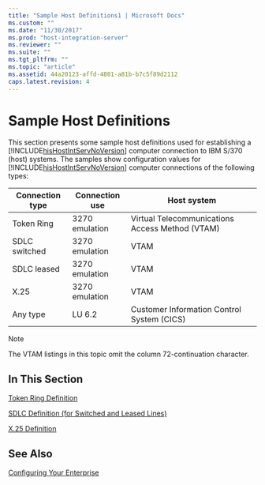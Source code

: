 ```yaml
---
title: "Sample Host Definitions1 | Microsoft Docs"
ms.custom: ""
ms.date: "11/30/2017"
ms.prod: "host-integration-server"
ms.reviewer: ""
ms.suite: ""
ms.tgt_pltfrm: ""
ms.topic: "article"
ms.assetid: 44a20123-affd-4801-a81b-b7c5f89d2112
caps.latest.revision: 4
---
```

# Sample Host Definitions
This section presents some sample host definitions used for establishing a [!INCLUDE[hisHostIntServNoVersion](../includes/hishostintservnoversion-md.md)] computer connection to IBM S/370 (host) systems. The samples show configuration values for [!INCLUDE[hisHostIntServNoVersion](../includes/hishostintservnoversion-md.md)] computer connections of the following types:  
  
|Connection type|Connection use|Host system|  
|---------------------|--------------------|-----------------|  
|Token Ring|3270 emulation|Virtual Telecommunications Access Method (VTAM)|  
|SDLC switched|3270 emulation|VTAM|  
|SDLC leased|3270 emulation|VTAM|  
|X.25|3270 emulation|VTAM|  
|Any type|LU 6.2|Customer Information Control System (CICS)|  
  
> [!NOTE]
>  The VTAM listings in this topic omit the column 72-continuation character.  
  
## In This Section  
 [Token Ring Definition](../HIS2010/token-ring-definition2.md)  
  
 [SDLC Definition (for Switched and Leased Lines)](../HIS2010/sdlc-definition-for-switched-and-leased-lines-1.md)  
  
 [X.25 Definition](../HIS2010/x-25-definition1.md)  
  
## See Also  
 [Configuring Your Enterprise](../HIS2010/configuring-your-enterprise2.md)